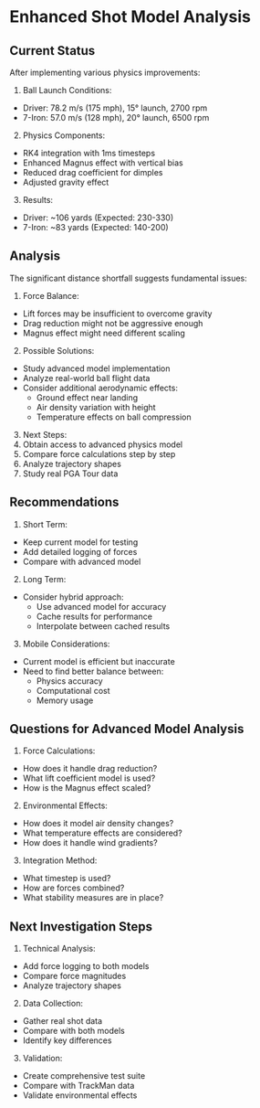 # Enhanced Shot Model Analysis

## Current Status

After implementing various physics improvements:

1. Ball Launch Conditions:
- Driver: 78.2 m/s (175 mph), 15° launch, 2700 rpm
- 7-Iron: 57.0 m/s (128 mph), 20° launch, 6500 rpm

2. Physics Components:
- RK4 integration with 1ms timesteps
- Enhanced Magnus effect with vertical bias
- Reduced drag coefficient for dimples
- Adjusted gravity effect

3. Results:
- Driver: ~106 yards (Expected: 230-330)
- 7-Iron: ~83 yards (Expected: 140-200)

## Analysis

The significant distance shortfall suggests fundamental issues:

1. Force Balance:
- Lift forces may be insufficient to overcome gravity
- Drag reduction might not be aggressive enough
- Magnus effect might need different scaling

2. Possible Solutions:
- Study advanced model implementation
- Analyze real-world ball flight data
- Consider additional aerodynamic effects:
  * Ground effect near landing
  * Air density variation with height
  * Temperature effects on ball compression

3. Next Steps:
1. Obtain access to advanced physics model
2. Compare force calculations step by step
3. Analyze trajectory shapes
4. Study real PGA Tour data

## Recommendations

1. Short Term:
- Keep current model for testing
- Add detailed logging of forces
- Compare with advanced model

2. Long Term:
- Consider hybrid approach:
  * Use advanced model for accuracy
  * Cache results for performance
  * Interpolate between cached results

3. Mobile Considerations:
- Current model is efficient but inaccurate
- Need to find better balance between:
  * Physics accuracy
  * Computational cost
  * Memory usage

## Questions for Advanced Model Analysis

1. Force Calculations:
- How does it handle drag reduction?
- What lift coefficient model is used?
- How is the Magnus effect scaled?

2. Environmental Effects:
- How does it model air density changes?
- What temperature effects are considered?
- How does it handle wind gradients?

3. Integration Method:
- What timestep is used?
- How are forces combined?
- What stability measures are in place?

## Next Investigation Steps

1. Technical Analysis:
- Add force logging to both models
- Compare force magnitudes
- Analyze trajectory shapes

2. Data Collection:
- Gather real shot data
- Compare with both models
- Identify key differences

3. Validation:
- Create comprehensive test suite
- Compare with TrackMan data
- Validate environmental effects